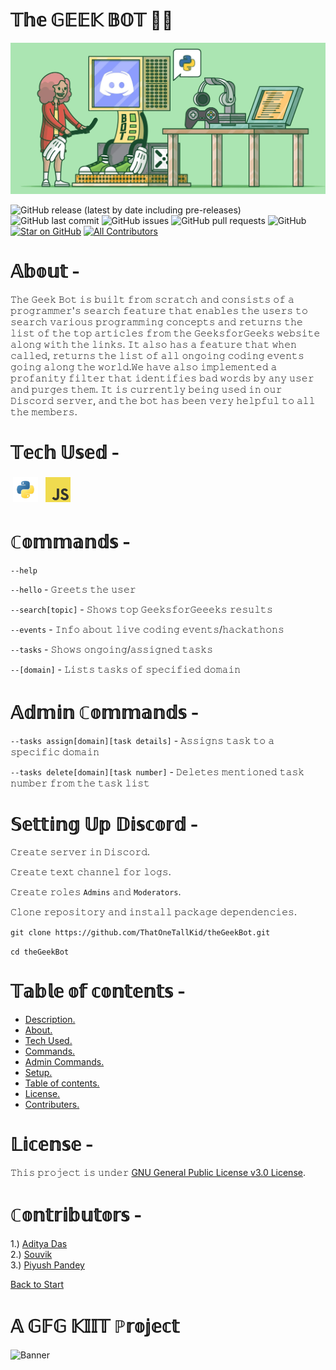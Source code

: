 <a name="title"></a>
# 𝕋𝕙𝕖 𝔾𝔼𝔼𝕂 𝔹𝕆𝕋 🤖🤖

![Banner](https://github.com/Sayak11/theGeekBot/blob/master/gfgpic_1.jpg)

![GitHub release (latest by date including pre-releases)](https://img.shields.io/github/v/release/ThatOneTallKid/theGeekBot?include_prereleases)
![GitHub last commit](https://img.shields.io/github/last-commit/ThatOneTallKid/theGeekBot)
![GitHub issues](https://img.shields.io/github/issues-raw/ThatOneTallKid/theGeekBot)
![GitHub pull requests](https://img.shields.io/github/issues-pr/ThatOneTallKid/theGeekBot)
![GitHub](https://img.shields.io/github/license/Sayak11/theGeekBot)
[![Star on GitHub](https://img.shields.io/github/stars/ThatOneTallKid/theGeekBot.svg?style=social)](https://github.com/all-contributors/all-contributors/stargazers)
 [![All Contributors](https://img.shields.io/badge/all_contributors-2-orange.svg?style=flat-square)](#contributors-)


<a name="about"></a>
# 𝔸𝕓𝕠𝕦𝕥 -
𝚃𝚑𝚎 𝙶𝚎𝚎𝚔 𝙱𝚘𝚝 𝚒𝚜 𝚋𝚞𝚒𝚕𝚝 𝚏𝚛𝚘𝚖 𝚜𝚌𝚛𝚊𝚝𝚌𝚑 𝚊𝚗𝚍 𝚌𝚘𝚗𝚜𝚒𝚜𝚝𝚜 𝚘𝚏 𝚊 𝚙𝚛𝚘𝚐𝚛𝚊𝚖𝚖𝚎𝚛'𝚜 𝚜𝚎𝚊𝚛𝚌𝚑 𝚏𝚎𝚊𝚝𝚞𝚛𝚎 𝚝𝚑𝚊𝚝 𝚎𝚗𝚊𝚋𝚕𝚎𝚜 𝚝𝚑𝚎 𝚞𝚜𝚎𝚛𝚜 𝚝𝚘 𝚜𝚎𝚊𝚛𝚌𝚑 𝚟𝚊𝚛𝚒𝚘𝚞𝚜 𝚙𝚛𝚘𝚐𝚛𝚊𝚖𝚖𝚒𝚗𝚐 𝚌𝚘𝚗𝚌𝚎𝚙𝚝𝚜 𝚊𝚗𝚍 𝚛𝚎𝚝𝚞𝚛𝚗𝚜 𝚝𝚑𝚎 𝚕𝚒𝚜𝚝 𝚘𝚏 𝚝𝚑𝚎 𝚝𝚘𝚙 𝚊𝚛𝚝𝚒𝚌𝚕𝚎𝚜 𝚏𝚛𝚘𝚖 𝚝𝚑𝚎 𝙶𝚎𝚎𝚔𝚜𝚏𝚘𝚛𝙶𝚎𝚎𝚔𝚜 𝚠𝚎𝚋𝚜𝚒𝚝𝚎 𝚊𝚕𝚘𝚗𝚐 𝚠𝚒𝚝𝚑 𝚝𝚑𝚎 𝚕𝚒𝚗𝚔𝚜. 𝙸𝚝 𝚊𝚕𝚜𝚘 𝚑𝚊𝚜 𝚊 𝚏𝚎𝚊𝚝𝚞𝚛𝚎 𝚝𝚑𝚊𝚝 𝚠𝚑𝚎𝚗 𝚌𝚊𝚕𝚕𝚎𝚍, 𝚛𝚎𝚝𝚞𝚛𝚗𝚜 𝚝𝚑𝚎 𝚕𝚒𝚜𝚝 𝚘𝚏 𝚊𝚕𝚕 𝚘𝚗𝚐𝚘𝚒𝚗𝚐 𝚌𝚘𝚍𝚒𝚗𝚐 𝚎𝚟𝚎𝚗𝚝𝚜 𝚐𝚘𝚒𝚗𝚐 𝚊𝚕𝚘𝚗𝚐 𝚝𝚑𝚎 𝚠𝚘𝚛𝚕𝚍.𝚆𝚎 𝚑𝚊𝚟𝚎 𝚊𝚕𝚜𝚘 𝚒𝚖𝚙𝚕𝚎𝚖𝚎𝚗𝚝𝚎𝚍 𝚊 𝚙𝚛𝚘𝚏𝚊𝚗𝚒𝚝𝚢 𝚏𝚒𝚕𝚝𝚎𝚛 𝚝𝚑𝚊𝚝 𝚒𝚍𝚎𝚗𝚝𝚒𝚏𝚒𝚎𝚜 𝚋𝚊𝚍 𝚠𝚘𝚛𝚍𝚜 𝚋𝚢 𝚊𝚗𝚢 𝚞𝚜𝚎𝚛 𝚊𝚗𝚍 𝚙𝚞𝚛𝚐𝚎𝚜 𝚝𝚑𝚎𝚖.
𝙸𝚝 𝚒𝚜 𝚌𝚞𝚛𝚛𝚎𝚗𝚝𝚕𝚢 𝚋𝚎𝚒𝚗𝚐 𝚞𝚜𝚎𝚍 𝚒𝚗 𝚘𝚞𝚛 𝙳𝚒𝚜𝚌𝚘𝚛𝚍 𝚜𝚎𝚛𝚟𝚎𝚛, 𝚊𝚗𝚍 𝚝𝚑𝚎 𝚋𝚘𝚝 𝚑𝚊𝚜 𝚋𝚎𝚎𝚗 𝚟𝚎𝚛𝚢 𝚑𝚎𝚕𝚙𝚏𝚞𝚕 𝚝𝚘 𝚊𝚕𝚕 𝚝𝚑𝚎 𝚖𝚎𝚖𝚋𝚎𝚛𝚜.

<a name="tech"></a>
# 𝕋𝕖𝕔𝕙 𝕌𝕤𝕖𝕕 - 
<img src="https://raw.githubusercontent.com/github/explore/80688e429a7d4ef2fca1e82350fe8e3517d3494d/topics/python/python.png" alt="Python" height="40" style="vertical-align:top; margin:4px">  <img src="https://raw.githubusercontent.com/github/explore/80688e429a7d4ef2fca1e82350fe8e3517d3494d/topics/javascript/javascript.png" alt="Javascript" height="40" style="vertical-align:top; margin:4px">
 
<a name="cmd"></a>
# ℂ𝕠𝕞𝕞𝕒𝕟𝕕𝕤 - 

```--help``` 

```--hello``` - 𝙶𝚛𝚎𝚎𝚝𝚜 𝚝𝚑𝚎 𝚞𝚜𝚎𝚛

```--search[topic]``` - 𝚂𝚑𝚘𝚠𝚜 𝚝𝚘𝚙 𝙶𝚎𝚎𝚔𝚜𝚏𝚘𝚛𝙶𝚎𝚎𝚎𝚔𝚜 𝚛𝚎𝚜𝚞𝚕𝚝𝚜

```--events``` - 𝙸𝚗𝚏𝚘 𝚊𝚋𝚘𝚞𝚝 𝚕𝚒𝚟𝚎 𝚌𝚘𝚍𝚒𝚗𝚐 𝚎𝚟𝚎𝚗𝚝𝚜/𝚑𝚊𝚌𝚔𝚊𝚝𝚑𝚘𝚗𝚜

```--tasks``` - 𝚂𝚑𝚘𝚠𝚜 𝚘𝚗𝚐𝚘𝚒𝚗𝚐/𝚊𝚜𝚜𝚒𝚐𝚗𝚎𝚍 𝚝𝚊𝚜𝚔𝚜

```--[domain]``` - 𝙻𝚒𝚜𝚝𝚜 𝚝𝚊𝚜𝚔𝚜 𝚘𝚏 𝚜𝚙𝚎𝚌𝚒𝚏𝚒𝚎𝚍 𝚍𝚘𝚖𝚊𝚒𝚗

<a name="adcmd"></a>
# 𝔸𝕕𝕞𝕚𝕟 ℂ𝕠𝕞𝕞𝕒𝕟𝕕𝕤 -

```--tasks assign[domain][task details]``` - 𝙰𝚜𝚜𝚒𝚐𝚗𝚜 𝚝𝚊𝚜𝚔 𝚝𝚘 𝚊 𝚜𝚙𝚎𝚌𝚒𝚏𝚒𝚌 𝚍𝚘𝚖𝚊𝚒𝚗

```--tasks delete[domain][task number]``` - 𝙳𝚎𝚕𝚎𝚝𝚎𝚜 𝚖𝚎𝚗𝚝𝚒𝚘𝚗𝚎𝚍 𝚝𝚊𝚜𝚔 𝚗𝚞𝚖𝚋𝚎𝚛 𝚏𝚛𝚘𝚖 𝚝𝚑𝚎 𝚝𝚊𝚜𝚔 𝚕𝚒𝚜𝚝

<a name="setup"></a>
# 𝕊𝕖𝕥𝕥𝕚𝕟𝕘 𝕌𝕡 𝔻𝕚𝕤𝕔𝕠𝕣𝕕 -
𝙲𝚛𝚎𝚊𝚝𝚎 𝚜𝚎𝚛𝚟𝚎𝚛 𝚒𝚗 𝙳𝚒𝚜𝚌𝚘𝚛𝚍.

𝙲𝚛𝚎𝚊𝚝𝚎 𝚝𝚎𝚡𝚝 𝚌𝚑𝚊𝚗𝚗𝚎𝚕 𝚏𝚘𝚛 𝚕𝚘𝚐𝚜.

𝙲𝚛𝚎𝚊𝚝𝚎 𝚛𝚘𝚕𝚎𝚜 `𝙰𝚍𝚖𝚒𝚗𝚜` 𝚊𝚗𝚍 `𝙼𝚘𝚍𝚎𝚛𝚊𝚝𝚘𝚛𝚜`.

𝙲𝚕𝚘𝚗𝚎 𝚛𝚎𝚙𝚘𝚜𝚒𝚝𝚘𝚛𝚢 𝚊𝚗𝚍 𝚒𝚗𝚜𝚝𝚊𝚕𝚕 𝚙𝚊𝚌𝚔𝚊𝚐𝚎 𝚍𝚎𝚙𝚎𝚗𝚍𝚎𝚗𝚌𝚒𝚎𝚜.

```git clone https://github.com/ThatOneTallKid/theGeekBot.git```

```cd theGeekBot```

<a name="contents"></a>
# 𝕋𝕒𝕓𝕝𝕖 𝕠𝕗 𝕔𝕠𝕟𝕥𝕖𝕟𝕥𝕤 -

- [Description. ](#title)
- [About.](#about)
- [Tech Used.](#tech)
- [Commands.](#cmd)
- [Admin Commands.](#adcmd)
- [Setup.](#setup)
- [Table of contents.](#contents)
- [License.](#license)
- [Contributers.](#contributors)
 

<a name="license"></a>
# 𝕃𝕚𝕔𝕖𝕟𝕤𝕖 -
𝚃𝚑𝚒𝚜 𝚙𝚛𝚘𝚓𝚎𝚌𝚝 𝚒𝚜 𝚞𝚗𝚍𝚎𝚛 [GNU General Public License v3.0 License](https://github.com/Sayak11/theGeekBot/blob/add-license-1/LICENSE).

<a name="contributors"></a>
# ℂ𝕠𝕟𝕥𝕣𝕚𝕓𝕦𝕥𝕠𝕣𝕤 -
1.) [Aditya Das](https://github.com/ThatOneTallKid)  
2.) [Souvik](https://github.com/DarthCucumber)  
3.) [Piyush Pandey](https://github.com/piyushpandey2000)

[Back to Start](#title)

# 𝔸 𝔾𝔽𝔾 𝕂𝕀𝕀𝕋 ℙ𝕣𝕠𝕛𝕖𝕔𝕥  
![Banner](https://github.com/Sayak11/theGeekBot/blob/master/gfgicon.png)  




 
